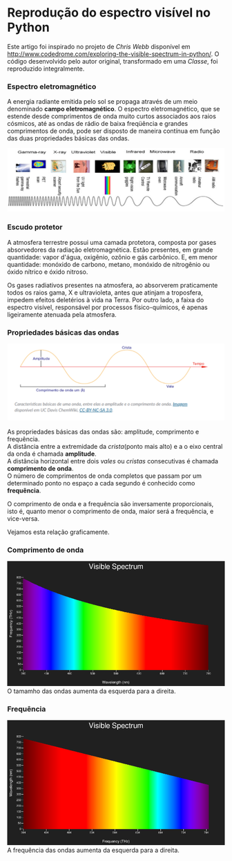 # Reprodução do espectro visível no Python

Este artigo foi inspirado no projeto de *Chris Webb* disponível em http://www.codedrome.com/exploring-the-visible-spectrum-in-python/. 
O código desenvolvido pelo autor original, transformado em uma *Classe*, foi reproduzido integralmente.



### Espectro eletromagnético

A energia radiante emitida pelo sol se propaga através de um meio denominado **campo eletromagnético**. O espectro eletromagnético, que se estende desde comprimentos de onda muito curtos associados aos raios cósmicos, até as ondas de rádio de baixa freqüência e grandes comprimentos de onda, pode ser disposto de maneira contínua em função das duas propriedades básicas das ondas.

![espectro](espectro.png)  

### Escudo protetor

A atmosfera terrestre possui uma camada protetora, composta por gases absorvedores da radiação eletromagnética. Estão presentes, em grande quantidade:
vapor d'água, oxigênio, ozônio e gás carbônico. E, em menor quantidade: monóxido de carbono, metano, monóxido de nitrogênio ou óxido nítrico e óxido nitroso.

Os gases radiativos presentes na atmosfera, ao absorverem praticamente todos os raios gama, X e ultravioleta, antes que atinjam a troposfera, impedem efeitos deletérios à vida na Terra. Por outro lado, a faixa do espectro visível, responsável por processos físico-químicos, é apenas ligeiramente atenuada pela atmosfera.

### Propriedades básicas das ondas

![ondas](ondas.png)

As propriedades básicas das ondas são: amplitude, comprimento e frequência.<br>
A distância entre a extremidade da *crista*(ponto mais alto) e a o eixo central da onda é chamada **amplitude**.<br>
A distância horizontal entre dois *vales* ou *cristas* consecutivas é chamada **comprimento de onda**.<br>
O número de comprimentos de onda completos que passam por um determinado ponto no espaço a cada segundo é conhecido como **frequência**.<br>

O comprimento de onda e a frequência são inversamente proporcionais, isto é, quanto menor o comprimento de onda, maior será a frequência, e vice-versa.

Vejamos esta relação graficamente.

### Comprimento de onda

![wavelenght](wavelength_frequency.png)
O tamamho das ondas aumenta da esquerda para a direita.

### Frequência 

![frequência](frequency_wavelength.png)
A frequência das ondas aumenta da esquerda para a direita.
